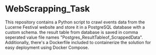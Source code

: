 # WebScrapping_Task
This repository contains a Python script to crawl events data from the Lucerne Festival website and store it in a PostgreSQL database with a custom schema. the result table from database is saved in comma seperated value file names "Postgres_ResultTableof_ScrappedData". Additionally, there's a Dockerfile included to containerize the solution for easy deployment using Docker Compose.
